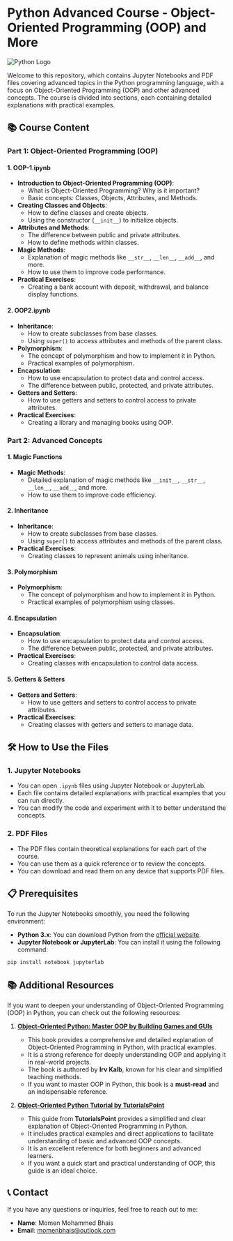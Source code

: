 # Python Advanced Course - Object-Oriented Programming (OOP) and More

![Python Logo](https://www.python.org/static/community_logos/python-logo.png)

Welcome to this repository, which contains Jupyter Notebooks and PDF files covering advanced topics in the Python programming language, with a focus on Object-Oriented Programming (OOP) and other advanced concepts. The course is divided into sections, each containing detailed explanations with practical examples.

## 📚 Course Content

### Part 1: Object-Oriented Programming (OOP)

#### 1. **OOP-1.ipynb**
   - **Introduction to Object-Oriented Programming (OOP)**:
     - What is Object-Oriented Programming? Why is it important?
     - Basic concepts: Classes, Objects, Attributes, and Methods.
   - **Creating Classes and Objects**:
     - How to define classes and create objects.
     - Using the constructor (`__init__`) to initialize objects.
   - **Attributes and Methods**:
     - The difference between public and private attributes.
     - How to define methods within classes.
   - **Magic Methods**:
     - Explanation of magic methods like `__str__`, `__len__`, `__add__`, and more.
     - How to use them to improve code performance.
   - **Practical Exercises**:
     - Creating a bank account with deposit, withdrawal, and balance display functions.

#### 2. **OOP2.ipynb**
   - **Inheritance**:
     - How to create subclasses from base classes.
     - Using `super()` to access attributes and methods of the parent class.
   - **Polymorphism**:
     - The concept of polymorphism and how to implement it in Python.
     - Practical examples of polymorphism.
   - **Encapsulation**:
     - How to use encapsulation to protect data and control access.
     - The difference between public, protected, and private attributes.
   - **Getters and Setters**:
     - How to use getters and setters to control access to private attributes.
   - **Practical Exercises**:
     - Creating a library and managing books using OOP.

### Part 2: Advanced Concepts

#### 1. **Magic Functions**
   - **Magic Methods**:
     - Detailed explanation of magic methods like `__init__`, `__str__`, `__len__`, `__add__`, and more.
     - How to use them to improve code efficiency.

#### 2. **Inheritance**
   - **Inheritance**:
     - How to create subclasses from base classes.
     - Using `super()` to access attributes and methods of the parent class.
   - **Practical Exercises**:
     - Creating classes to represent animals using inheritance.

#### 3. **Polymorphism**
   - **Polymorphism**:
     - The concept of polymorphism and how to implement it in Python.
     - Practical examples of polymorphism using classes.

#### 4. **Encapsulation**
   - **Encapsulation**:
     - How to use encapsulation to protect data and control access.
     - The difference between public, protected, and private attributes.
   - **Practical Exercises**:
     - Creating classes with encapsulation to control data access.

#### 5. **Getters & Setters**
   - **Getters and Setters**:
     - How to use getters and setters to control access to private attributes.
   - **Practical Exercises**:
     - Creating classes with getters and setters to manage data.

## 🛠️ How to Use the Files

### 1. **Jupyter Notebooks**
   - You can open `.ipynb` files using Jupyter Notebook or JupyterLab.
   - Each file contains detailed explanations with practical examples that you can run directly.
   - You can modify the code and experiment with it to better understand the concepts.

### 2. **PDF Files**
   - The PDF files contain theoretical explanations for each part of the course.
   - You can use them as a quick reference or to review the concepts.
   - You can download and read them on any device that supports PDF files.

## 📋 Prerequisites

To run the Jupyter Notebooks smoothly, you need the following environment:

- **Python 3.x**: You can download Python from the [official website](https://www.python.org/downloads/).
- **Jupyter Notebook or JupyterLab**: You can install it using the following command:

```bash
pip install notebook jupyterlab
```
## 📚 Additional Resources

If you want to deepen your understanding of Object-Oriented Programming (OOP) in Python, you can check out the following resources:

1. **[Object-Oriented Python: Master OOP by Building Games and GUIs](https://matematika-mipa.unsri.ac.id/wp-content/uploads/2023/01/Object-Oriented-Python.pdf)**  
   - This book provides a comprehensive and detailed explanation of Object-Oriented Programming in Python, with practical examples.  
   - It is a strong reference for deeply understanding OOP and applying it in real-world projects.  
   - The book is authored by **Irv Kalb**, known for his clear and simplified teaching methods.  
   - If you want to master OOP in Python, this book is a **must-read** and an indispensable reference.  

2. **[Object-Oriented Python Tutorial by TutorialsPoint](https://www.tutorialspoint.com/object_oriented_python/object_oriented_python_tutorial.pdf)**  
   - This guide from **TutorialsPoint** provides a simplified and clear explanation of Object-Oriented Programming in Python.  
   - It includes practical examples and direct applications to facilitate understanding of basic and advanced OOP concepts.  
   - It is an excellent reference for both beginners and advanced learners.  
   - If you want a quick start and practical understanding of OOP, this guide is an ideal choice.  

## 📞 Contact

If you have any questions or inquiries, feel free to reach out to me:

- **Name**: Momen Mohammed Bhais  
- **Email**: [momenbhais@outlook.com](mailto:momenbhais@outlook.com)
